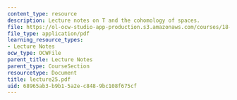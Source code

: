 ```yaml
---
content_type: resource
description: Lecture notes on T and the cohomology of spaces.
file: https://ol-ocw-studio-app-production.s3.amazonaws.com/courses/18-917-topics-in-algebraic-topology-the-sullivan-conjecture-fall-2007/68965ab3b9b15a2ec8489bc108f675cf_lecture25.pdf
file_type: application/pdf
learning_resource_types:
- Lecture Notes
ocw_type: OCWFile
parent_title: Lecture Notes
parent_type: CourseSection
resourcetype: Document
title: lecture25.pdf
uid: 68965ab3-b9b1-5a2e-c848-9bc108f675cf
---
```

